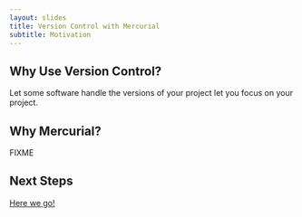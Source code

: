 ```yaml
---
layout: slides
title: Version Control with Mercurial
subtitle: Motivation
---
```

## Why Use Version Control?

Let some software handle the versions of your project let you focus on your
project.

## Why Mercurial?

FIXME

## Next Steps

[Here we go!](01-backup.html)
